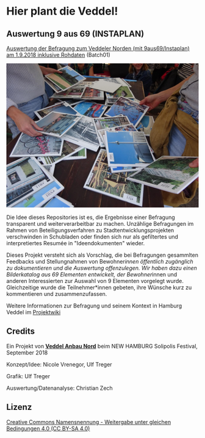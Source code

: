 # Hier plant die Veddel! 

## Auswertung 9 aus 69 (INSTAPLAN)

[Auswertung der Befragung zum Veddeler Norden (mit 9aus69/Instaplan) am 1.9.2018 inklusive Rohdaten](https://github.com/veddel-anbau-nord/9aus69-auswertung/blob/master/batch01/README.md) (Batch01)

![Foto von der Befragung am 1.9](https://github.com/veddel-anbau-nord/9aus69-auswertung/blob/master/batch01/making_of_003.jpg?raw=true)

Die Idee dieses Repositories ist es, die Ergebnisse einer Befragung transparent und weiterverarbeitbar zu machen. Unzählige Befragungen im Rahmen von Beteiligungsverfahren zu Stadtentwicklungsprojekten verschwinden in Schubladen oder finden sich nur als gefiltertes und interpretiertes Resumée in "Ideendokumenten" wieder. 

Dieses Projekt versteht sich als Vorschlag, die bei Befragungen gesammlten Feedbacks und Stellungnahmen von Bewohner*innen öffentlich zugänglich zu dokumentieren und die Auswertung offenzulegen. Wir haben dazu einen Bilderkatalog aus 69 Elementen entwickelt, der Bewohner*innen und anderen Interessierten zur Auswahl von 9 Elementen vorgelegt wurde. Gleichzeitige wurde die Teilnehmer*innen gebeten, ihre Wünsche kurz zu kommentieren und zusammenzufassen. 

Weitere Informationen zur Befragung und seinem Kontext in Hamburg Veddel im [Projektwiki](https://wiki.veddel-anbau-nord.de/doku.php?id=ergebnisse)

## Credits

Ein Projekt von **[Veddel Anbau Nord](https://www.veddel-anbau-nord.de)** beim NEW HAMBURG Solipolis Festival, September 2018

Konzept/Idee: Nicole Vrenegor, Ulf Treger

Grafik: Ulf Treger

Auswertung/Datenanalyse: Christian Zech

## Lizenz

[Creative Commons Namensnennung - Weitergabe unter gleichen Bedingungen 4.0 (CC BY-SA 4.0)](https://creativecommons.org/licenses/by-sa/4.0/deed.de)
